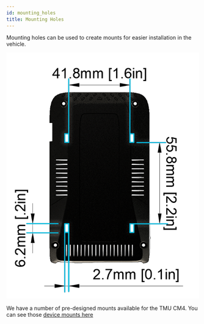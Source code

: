 ```yaml
---
id: mounting_holes
title: Mounting Holes
---
```


Mounting holes can be used to create mounts for easier installation in the vehicle. 

![Mounting holes](/img/hardware/autopi_tmu_cm4/mounting_holes/mounting_holes.png)

We have a number of pre-designed mounts available for the TMU CM4. You can see those [device mounts here ](/hardware/accessories/device_mounts.md)
